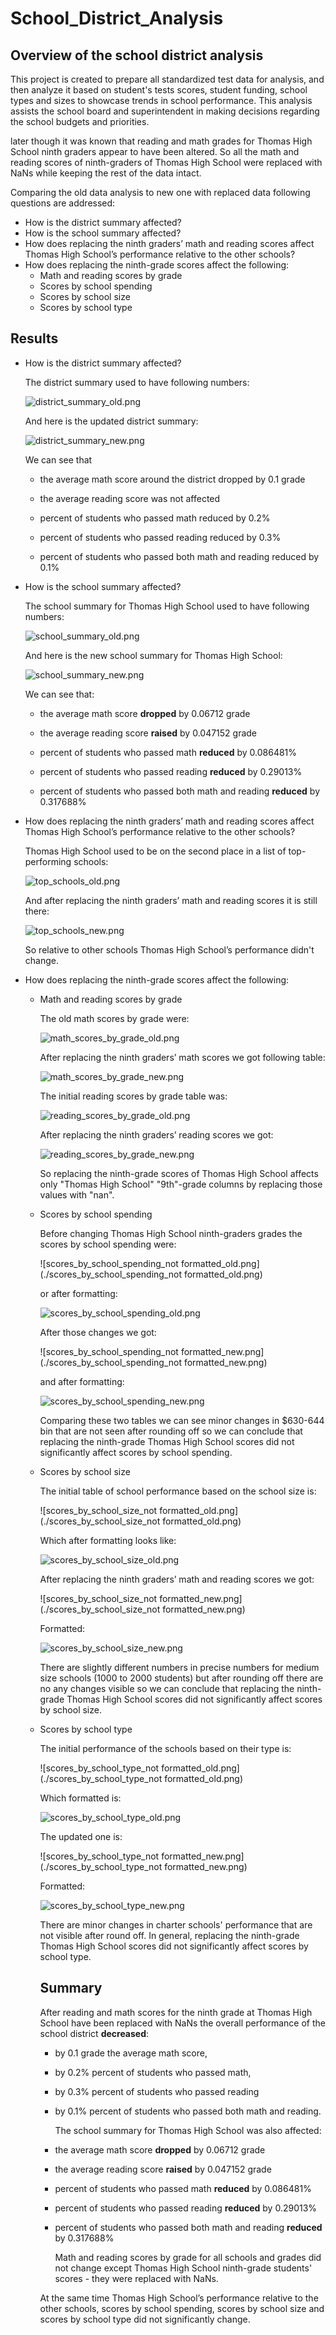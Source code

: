 # School_District_Analysis

## Overview of the school district analysis

This project is created to prepare all standardized test data for analysis, and then analyze  it based on student's tests scores, student funding, school types and sizes to showcase trends in school performance. This analysis assists the school board and superintendent in making decisions regarding the school budgets and priorities.

later though it was known that reading and math grades for Thomas High School ninth graders appear to have been altered. So all the math and reading scores of ninth-graders of Thomas High School were replaced with NaNs while keeping the rest of the data intact.

Comparing the old data analysis to new one with replaced data following questions are addressed:

- How is the district summary affected?
- How is the school summary affected?
- How does replacing the ninth graders’ math and reading scores affect Thomas High School’s performance relative to the other schools?
- How does replacing the ninth-grade scores affect the following:
  - Math and reading scores by grade
  - Scores by school spending
  - Scores by school size
  - Scores by school type



## Results

- How is the district summary affected?

  The district summary used to have following numbers:

  ![district_summary_old.png](./district_summary_old.png)

  And here is the updated district summary:

  ![district_summary_new.png](./district_summary_new.png)

  We can see that 

  - the average math score around the district dropped by 0.1 grade

  - the average reading score was not affected 

  - percent of students who passed math reduced by 0.2%

  - percent of students who passed reading reduced by 0.3%

  - percent of students who passed both math and reading reduced by 0.1%

    

- How is the school summary affected?

  The school summary for Thomas High School used to have following numbers:

  ![school_summary_old.png](./school_summary_old.png)

  And here is the new school summary for Thomas High School:

  ![school_summary_new.png](./school_summary_new.png)

  We can see that:

  - the average math score  **dropped** by 0.06712 grade

  - the average reading score **raised** by 0.047152 grade

  - percent of students who passed math **reduced** by 0.086481%

  - percent of students who passed reading **reduced** by 0.29013%

  - percent of students who passed both math and reading **reduced** by 0.317688%

    

- How does replacing the ninth graders’ math and reading scores affect Thomas High School’s performance relative to the other schools?

  Thomas High School used to be on the second place in a list of top-performing schools:

  ![top_schools_old.png](./top_schools_old.png)

  And after replacing the ninth graders’ math and reading scores it is still there:

  ![top_schools_new.png](./top_schools_new.png)

  So relative to other schools Thomas High School’s performance didn't change.

  

- How does replacing the ninth-grade scores affect the following:

  - Math and reading scores by grade

    The old math scores by grade were:

    ![math_scores_by_grade_old.png](./math_scores_by_grade_old.png)

    After replacing the ninth graders’ math scores we got following table:

    ![math_scores_by_grade_new.png](./math_scores_by_grade_new.png)

    The initial reading scores by grade table was:

    ![reading_scores_by_grade_old.png](./reading_scores_by_grade_old.png)

    After replacing the ninth graders’ reading scores we got:

    ![reading_scores_by_grade_new.png](./reading_scores_by_grade_new.png)

    So replacing the ninth-grade scores of Thomas High School affects only "Thomas High School" "9th"-grade columns by replacing those values with "nan".

  - Scores by school spending

    Before changing Thomas High School ninth-graders grades the scores by school spending were:

    ![scores_by_school_spending_not formatted_old.png](./scores_by_school_spending_not formatted_old.png)

    or after formatting:

    ![scores_by_school_spending_old.png](./scores_by_school_spending_old.png)

    After those changes we got:

    ![scores_by_school_spending_not formatted_new.png](./scores_by_school_spending_not formatted_new.png)

    and after formatting:

    ![scores_by_school_spending_new.png](./scores_by_school_spending_new.png)

    Comparing these two tables we can see minor changes in $630-644 bin that are not seen after rounding off so we can conclude that replacing the ninth-grade Thomas High School scores did not significantly affect scores by school spending. 

  - Scores by school size
  
    The initial table of school performance based on the school size is:
  
    ![scores_by_school_size_not formatted_old.png](./scores_by_school_size_not formatted_old.png)
  
    Which after formatting looks like:
  
    ![scores_by_school_size_old.png](./scores_by_school_size_old.png)
  
    After replacing the ninth graders’ math and reading scores we got:
  
    ![scores_by_school_size_not formatted_new.png](./scores_by_school_size_not formatted_new.png)
  
    Formatted:
  
    ![scores_by_school_size_new.png](./scores_by_school_size_new.png)
  
    There are slightly different numbers in precise numbers for medium size schools (1000 to 2000 students) but after rounding off there are no any changes visible so we can conclude that replacing the ninth-grade Thomas High School scores did not significantly affect scores by school size. 
  
  - Scores by school type
  
    The initial performance of the schools based on their type is:
  
    ![scores_by_school_type_not formatted_old.png](./scores_by_school_type_not formatted_old.png)
  
    Which formatted is:
  
    ![scores_by_school_type_old.png](./scores_by_school_type_old.png)
  
    The updated one is:
  
    ![scores_by_school_type_not formatted_new.png](./scores_by_school_type_not formatted_new.png)
  
    Formatted:
  
    ![scores_by_school_type_new.png](./scores_by_school_type_new.png)
  
    There are minor changes in charter schools' performance that are not visible after round off. In general, replacing the ninth-grade Thomas High School scores did not significantly affect scores by school type.
  
    
  
    ## Summary
  
    After reading and math scores for the ninth grade at Thomas High School have been replaced with NaNs the overall performance of the school district **decreased**: 
  
    - by 0.1 grade the average math score, 
  
    - by 0.2% percent of students who passed math, 
  
    - by 0.3% percent of students who passed reading 
  
    - by 0.1% percent of students who passed both math and reading. 
  
      The school summary for Thomas High School was also affected:
  
    - the average math score  **dropped** by 0.06712 grade
  
    - the average reading score **raised** by 0.047152 grade
  
    - percent of students who passed math **reduced** by 0.086481%
  
    - percent of students who passed reading **reduced** by 0.29013%
    
    - percent of students who passed both math and reading **reduced** by 0.317688%
    
      Math and reading scores by grade for all schools and grades did not change except Thomas High School ninth-grade students' scores - they were replaced with NaNs.
    
    At the same time Thomas High School’s performance relative to the other schools, scores by school spending, scores by school size and scores by school type did not significantly change.
    
    

​		



